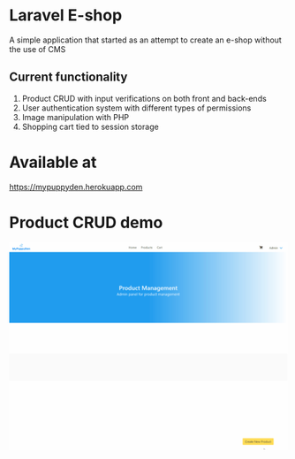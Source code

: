 # Laravel E-shop
  A simple application that started as an attempt to create an e-shop without the use of CMS

## Current functionality
  1. Product CRUD with input verifications on both front and back-ends
  2. User authentication system with different types of permissions
  3. Image manipulation with PHP
  4. Shopping cart tied to session storage

# Available at
  https://mypuppyden.herokuapp.com

# Product CRUD demo
![Product CRUD demo](demo/product_crud.gif)
